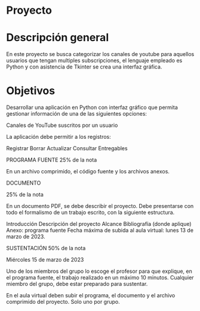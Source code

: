 # Proyecto

# Descripción general

En este proyecto se busca categorizar los canales de youtube para aquellos usuarios que tengan multiples subscripciones, el lenguaje empleado es Python y con asistencia de Tkinter se crea una interfaz gráfica.

# Objetivos

Desarrollar una aplicación en Python con interfaz gráfico que permita gestionar información de una de las siguientes opciones:

Canales de YouTube suscritos por un usuario

La aplicación debe permitir a los registros:

Registrar
Borrar
Actualizar
Consultar
Entregables

PROGRAMA FUENTE
25% de la nota

En un archivo comprimido, el código fuente y los archivos anexos.

DOCUMENTO

25% de la nota

En un documento PDF, se debe describir el proyecto. Debe presentarse con todo el formalismo de un trabajo escrito, con la siguiente estructura.

Introducción
Descripción del proyecto
Alcance
Bibliografía (donde aplique)
Anexo: programa fuente
Fecha máxima de subida al aula virtual: lunes 13 de marzo de 2023.

SUSTENTACIÓN
50% de la nota

Miércoles 15 de marzo de 2023

Uno de los miembros del grupo lo escoge el profesor para que explique, en el programa fuente, el trabajo realizado en un máximo 10 minutos. Cualquier miembro del grupo, debe estar preparado para sustentar.

En el aula virtual deben subir el programa, el documento y el archivo comprimido del proyecto. Solo uno por grupo.
